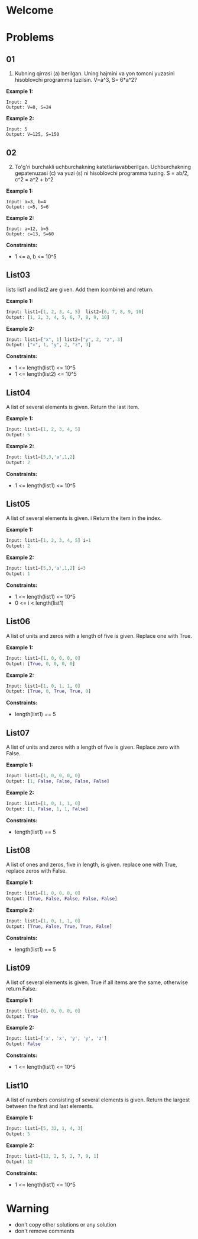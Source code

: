 # Welcome

# Problems
## 01

  1. Kubning qirrasi (a) berilgan. Uning hajmini va yon tomoni yuzasini hisoblovchi programma tuzilsin.
                             V=a^3,		S= 6*a^2?

**Example 1:**

```Python, C, C++, ...
Input: 2
Output: V=8, S=24

```
**Example 2:**

```Python, C, C++, ...
Input: 5
Output: V=125, S=150

```

## 02

  2. To'g'ri burchakli uchburchakning katetlariavabberilgan.  Uchburchakning gepatenuzasi (c) va yuzi (s) ni hisoblovchi programma tuzing. 
                               		S = ab/2, c^2 = a^2 + b^2

**Example 1:**

```Python, C, C++, ...
Input: a=3, b=4
Output: c=5, S=6

```

**Example 2:**

```Python, C, C++, ...
Input: a=12, b=5
Output: c=13, S=60

```
**Constraints:**

  - 1 <= a, b <= 10^5

## List03

  lists list1 and list2 are given. Add them (combine) and return.

**Example 1:**

```Python
Input: list1=[1, 2, 3, 4, 5]  list2=[6, 7, 8, 9, 10]  
Output: [1, 2, 3, 4, 5, 6, 7, 8, 9, 10]

```

**Example 2:**

```Python
Input: list1=["x", 1] list2=["y", 2, "z", 3]
Output: ["x", 1, "y", 2, "z", 3]

```
**Constraints:**

  - 1 <= length(list1) <= 10^5
  - 1 <= length(list2) <= 10^5

## List04

  A list of several elements is given. Return the last item.

**Example 1:**

```Python
Input: list1=[1, 2, 3, 4, 5]
Output: 5

```

**Example 2:**

```Python
Input: list1=[5,3,'a',1,2]
Output: 2

```
**Constraints:**

  - 1 <= length(list1) <= 10^5

## List05

  A list of several elements is given. i Return the item in the index.

**Example 1:**

```Python
Input: list1=[1, 2, 3, 4, 5] i=1
Output: 2

```

**Example 2:**

```Python
Input: list1=[5,3,'a',1,2] i=3
Output: 1

```
**Constraints:**

  - 1 <= length(list1) <= 10^5
  - 0 <= i < length(list1)

## List06

  A list of units and zeros with a length of five is given. Replace one with True.

**Example 1:**

```Python
Input: list1=[1, 0, 0, 0, 0]
Output: [True, 0, 0, 0, 0]

```

**Example 2:**

```Python
Input: list1=[1, 0, 1, 1, 0]
Output: [True, 0, True, True, 0]

```
**Constraints:**

  - length(list1) == 5

## List07

  A list of units and zeros with a length of five is given. Replace zero with False.

**Example 1:**

```Python
Input: list1=[1, 0, 0, 0, 0]
Output: [1, False, False, False, False]

```

**Example 2:**

```Python
Input: list1=[1, 0, 1, 1, 0]
Output: [1, False, 1, 1, False]

```
**Constraints:**

  - length(list1) == 5

## List08

  A list of ones and zeros, five in length, is given. replace one with True, replace zeros with False.

**Example 1:**

```Python
Input: list1=[1, 0, 0, 0, 0]
Output: [True, False, False, False, False]

```

**Example 2:**

```Python
Input: list1=[1, 0, 1, 1, 0]
Output: [True, False, True, True, False]

```
**Constraints:**

  - length(list1) == 5

## List09

  A list of several elements is given. True if all items are the same, otherwise return False.

**Example 1:**

```Python
Input: list1=[0, 0, 0, 0, 0]
Output: True

```

**Example 2:**

```Python
Input: list1=['x', 'x', 'y', 'y', 'z']
Output: False

```
**Constraints:**

  - 1 <= length(list1) <= 10^5

## List10

  A list of numbers consisting of several elements is given. Return the largest between the first and last elements.

**Example 1:**

```Python
Input: list1=[5, 32, 1, 4, 3]
Output: 5

```

**Example 2:**

```Python
Input: list1=[12, 2, 5, 2, 7, 9, 1]
Output: 12

```
**Constraints:**

  - 1 <= length(list1) <= 10^5

# Warning
- don't copy other solutions or any solution
- don't remove comments
